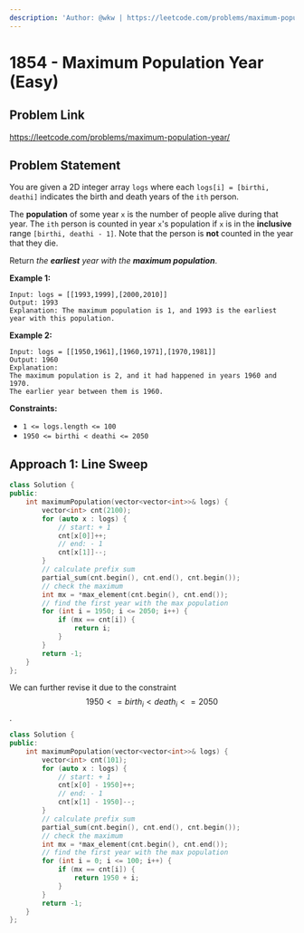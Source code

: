 ```yaml
---
description: 'Author: @wkw | https://leetcode.com/problems/maximum-population-year/'
---
```


# 1854 - Maximum Population Year (Easy)

## Problem Link

https://leetcode.com/problems/maximum-population-year/

## Problem Statement

You are given a 2D integer array `logs` where each `logs[i] = [birthi, deathi]` indicates the birth and death years of the `ith` person.

The **population** of some year `x` is the number of people alive during that year. The `ith` person is counted in year `x`'s population if `x` is in the **inclusive** range `[birthi, deathi - 1]`. Note that the person is **not** counted in the year that they die.

Return _the **earliest** year with the **maximum population**_.

**Example 1:**

```
Input: logs = [[1993,1999],[2000,2010]]
Output: 1993
Explanation: The maximum population is 1, and 1993 is the earliest year with this population.
```

**Example 2:**

```
Input: logs = [[1950,1961],[1960,1971],[1970,1981]]
Output: 1960
Explanation:
The maximum population is 2, and it had happened in years 1960 and 1970.
The earlier year between them is 1960.
```

**Constraints:**

- `1 <= logs.length <= 100`
- `1950 <= birthi < deathi <= 2050`

## Approach 1: Line Sweep

<SolutionAuthor name="@wkw"/>

```cpp
class Solution {
public:
    int maximumPopulation(vector<vector<int>>& logs) {
        vector<int> cnt(2100);
        for (auto x : logs) {
            // start: + 1
            cnt[x[0]]++;
            // end: - 1
            cnt[x[1]]--;
        }
        // calculate prefix sum
        partial_sum(cnt.begin(), cnt.end(), cnt.begin());
        // check the maximum
        int mx = *max_element(cnt.begin(), cnt.end());
        // find the first year with the max population
        for (int i = 1950; i <= 2050; i++) {
            if (mx == cnt[i]) {
                return i;
            }
        }
        return -1;
    }
};
```

We can further revise it due to the constraint $$1950 <= birth_i < death_i <= 2050$$.

<SolutionAuthor name="@wkw"/>

```cpp
class Solution {
public:
    int maximumPopulation(vector<vector<int>>& logs) {
        vector<int> cnt(101);
        for (auto x : logs) {
            // start: + 1
            cnt[x[0] - 1950]++;
            // end: - 1
            cnt[x[1] - 1950]--;
        }
        // calculate prefix sum
        partial_sum(cnt.begin(), cnt.end(), cnt.begin());
        // check the maximum
        int mx = *max_element(cnt.begin(), cnt.end());
        // find the first year with the max population
        for (int i = 0; i <= 100; i++) {
            if (mx == cnt[i]) {
                return 1950 + i;
            }
        }
        return -1;
    }
};
```
